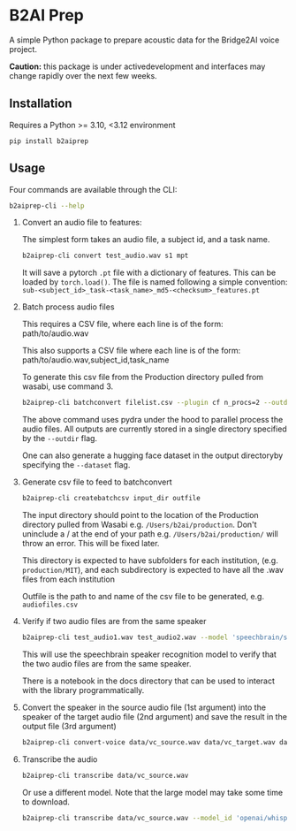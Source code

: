 # B2AI Prep

A simple Python package to prepare acoustic data for the Bridge2AI voice project.

**Caution:** this package is under activedevelopment and interfaces may change rapidly over the next few weeks.

## Installation
Requires a Python >= 3.10, <3.12 environment

```
pip install b2aiprep
```

## Usage
Four commands are available through the CLI:

```bash
b2aiprep-cli --help
```

1. Convert an audio file to features:

    The simplest form takes an audio file, a subject id, and a task name.

    ```bash
    b2aiprep-cli convert test_audio.wav s1 mpt
    ```

    It will save a pytorch `.pt` file with a dictionary of features. This can be
    loaded by `torch.load()`. The file is named following a simple convention:
    `sub-<subject_id>_task-<task_name>_md5-<checksum>_features.pt`

2. Batch process audio files

    This requires a CSV file, where each line is of the form:
    path/to/audio.wav

    This also supports a CSV file where each line is of the form:
    path/to/audio.wav,subject_id,task_name

    To generate this csv file from the Production directory pulled from wasabi, use command 3.

    ```bash
    b2aiprep-cli batchconvert filelist.csv --plugin cf n_procs=2 --outdir out --save_figures
    ```

    The above command uses pydra under the hood to parallel process the audio files.
    All outputs are currently stored in a single directory specified by the `--outdir`
    flag.

    One can also generate a hugging face dataset in the output directoryby specifying the
     `--dataset` flag.

3. Generate csv file to feed to batchconvert

    ```bash
    b2aiprep-cli createbatchcsv input_dir outfile
    ```

    The input directory should point to the location of the Production directory pulled from Wasabi e.g. `/Users/b2ai/production`. Don't uninclude a / at the end of your path e.g. `/Users/b2ai/production/` will throw an
    error. This will be fixed later.

    This directory is expected to have subfolders for each institution, (e.g. `production/MIT`),
    and each subdirectory is expected to have all the .wav files from each institution

    Outfile is the path to and name of the csv file to be generated, e.g. `audiofiles.csv`

4. Verify if two audio files are from the same speaker

    ```bash
    b2aiprep-cli test_audio1.wav test_audio2.wav --model 'speechbrain/spkrec-ecapa-voxceleb'
    ```

    This will use the speechbrain speaker recognition model to verify that the two
    audio files are from the same speaker.

    There is a notebook in the docs directory that can be used to interact with the library
    programmatically.

5. Convert the speaker in the source audio file (1st argument) into the speaker of the target audio file (2nd argument)
     and save the result in the output file (3rd argument)

    ```bash
    b2aiprep-cli convert-voice data/vc_source.wav data/vc_target.wav data/vc_output.wav
    ```

6. Transcribe the audio

    ```bash
    b2aiprep-cli transcribe data/vc_source.wav
    ```

    Or use a different model. Note that the large model may take some time to download.

    ```bash
    b2aiprep-cli transcribe data/vc_source.wav --model_id 'openai/whisper-large-v3' --return_timestamps true
    ```
